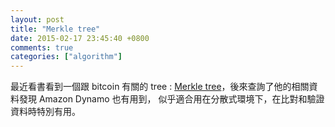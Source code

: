 ```yaml
---
layout: post
title: "Merkle tree"
date: 2015-02-17 23:45:40 +0800
comments: true
categories: ["algorithm"]
---
```


<!-- more -->


最近看書看到一個跟 bitcoin 有關的 tree : [Merkle tree]，後來查詢了他的相關資料發現 Amazon Dynamo 也有用到，
似乎適合用在分散式環境下，在比對和驗證資料時特別有用。



[Merkle tree]:http://en.wikipedia.org/wiki/Merkle_tree